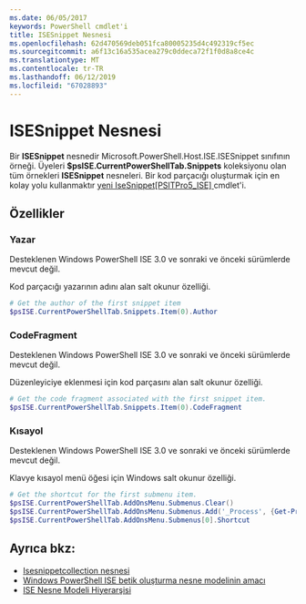 ```yaml
---
ms.date: 06/05/2017
keywords: PowerShell cmdlet'i
title: ISESnippet Nesnesi
ms.openlocfilehash: 62d470569deb051fca80005235d4c492319cf5ec
ms.sourcegitcommit: a6f13c16a535acea279c0ddeca72f1f0d8a8ce4c
ms.translationtype: MT
ms.contentlocale: tr-TR
ms.lasthandoff: 06/12/2019
ms.locfileid: "67028893"
---
```

# <a name="the-isesnippetobject"></a>ISESnippet Nesnesi

Bir **ISESnippet** nesnedir Microsoft.PowerShell.Host.ISE.ISESnippet sınıfının örneği. Üyeleri **$psISE.CurrentPowerShellTab.Snippets** koleksiyonu olan tüm örnekleri **ISESnippet** nesneleri. Bir kod parçacığı oluşturmak için en kolay yolu kullanmaktır [yeni IseSnippet&#91;PSITPro5_ISE&#93; ](https://technet.microsoft.com/library/0a6339a3-2683-4a8e-8929-90ad9a95c3e0) cmdlet'i.

## <a name="properties"></a>Özellikler

### <a name="author"></a>Yazar

Desteklenen Windows PowerShell ISE 3.0 ve sonraki ve önceki sürümlerde mevcut değil.

Kod parçacığı yazarının adını alan salt okunur özelliği.

```powershell
# Get the author of the first snippet item
$psISE.CurrentPowerShellTab.Snippets.Item(0).Author
```

### <a name="codefragment"></a>CodeFragment

Desteklenen Windows PowerShell ISE 3.0 ve sonraki ve önceki sürümlerde mevcut değil.

Düzenleyiciye eklenmesi için kod parçasını alan salt okunur özelliği.

```powershell
# Get the code fragment associated with the first snippet item.
$psISE.CurrentPowerShellTab.Snippets.Item(0).CodeFragment
```

### <a name="shortcut"></a>Kısayol

Desteklenen Windows PowerShell ISE 3.0 ve sonraki ve önceki sürümlerde mevcut değil.

Klavye kısayol menü öğesi için Windows salt okunur özelliği.

```powershell
# Get the shortcut for the first submenu item.
$psISE.CurrentPowerShellTab.AddOnsMenu.Submenus.Clear()
$psISE.CurrentPowerShellTab.AddOnsMenu.Submenus.Add('_Process', {Get-Process}, 'Alt+P')
$psISE.CurrentPowerShellTab.AddOnsMenu.Submenus[0].Shortcut
```

## <a name="see-also"></a>Ayrıca bkz:

- [Isesnippetcollection nesnesi](The-ISESnippetCollection-Object.md)
- [Windows PowerShell ISE betik oluşturma nesne modelinin amacı](purpose-of-the-windows-powershell-ise-scripting-object-model.md)
- [ISE Nesne Modeli Hiyerarşisi](The-ISE-Object-Model-Hierarchy.md)
